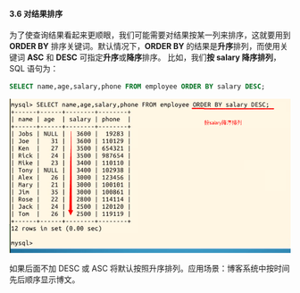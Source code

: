 #### 3.6 对结果排序



为了使查询结果看起来更顺眼，我们可能需要对结果按某一列来排序，这就要用到 **ORDER BY** 排序关键词。默认情况下，**ORDER BY** 的结果是**升序**排列，而使用关键词 **ASC** 和 **DESC** 可指定**升序**或**降序**排序。 比如，我们**按 salary 降序排列**，SQL 语句为：

```sql
SELECT name,age,salary,phone FROM employee ORDER BY salary DESC;
```

![11](3.6_对结果排序.assets/sql-04-11.png)

如果后面不加 DESC 或 ASC 将默认按照升序排列。应用场景：博客系统中按时间先后顺序显示博文。